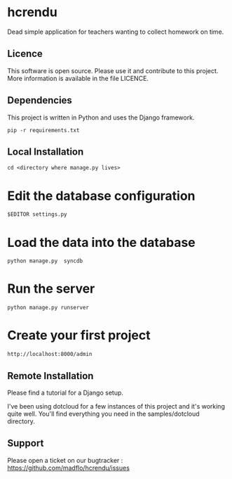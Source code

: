 hcrendu
=======

Dead simple application for teachers wanting to collect homework on time.

Licence
-------

This software is open source. Please use it and contribute to
this project. More information is available in the file LICENCE.

Dependencies
------------

This project is written in Python and uses the Django framework.

    pip -r requirements.txt

Local Installation
------------------

    cd <directory where manage.py lives>

# Edit the database configuration

    $EDITOR settings.py

# Load the data into the database

    python manage.py  syncdb

# Run the server

    python manage.py runserver

# Create your first project

    http://localhost:8000/admin


Remote Installation
-------------------

Please find a tutorial for a Django setup.

I've been using dotcloud for a few instances of this project and it's working quite well.
You'll find everything you need in the samples/dotcloud directory.


Support
-------

Please open a ticket on our bugtracker : https://github.com/madflo/hcrendu/issues
